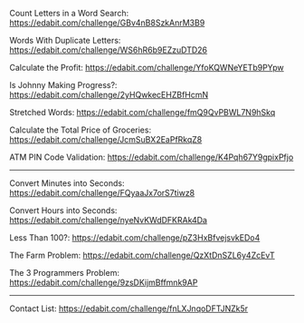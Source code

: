 Count Letters in a Word Search:
https://edabit.com/challenge/GBv4nB8SzkAnrM3B9

Words With Duplicate Letters:
https://edabit.com/challenge/WS6hR6b9EZzuDTD26

Calculate the Profit:
https://edabit.com/challenge/YfoKQWNeYETb9PYpw

Is Johnny Making Progress?:
https://edabit.com/challenge/2yHQwkecEHZBfHcmN

Stretched Words:
https://edabit.com/challenge/fmQ9QvPBWL7N9hSkq

Calculate the Total Price of Groceries:
https://edabit.com/challenge/JcmSuBX2EaPfRkqZ8

ATM PIN Code Validation:
https://edabit.com/challenge/K4Pqh67Y9gpixPfjo


----------------------------------------------------------------------------------
Convert Minutes into Seconds:
https://edabit.com/challenge/FQyaaJx7orS7tiwz8

Convert Hours into Seconds:
https://edabit.com/challenge/nyeNvKWdDFKRAk4Da

Less Than 100?:
https://edabit.com/challenge/pZ3HxBfvejsvkEDo4

The Farm Problem:
https://edabit.com/challenge/QzXtDnSZL6y4ZcEvT

The 3 Programmers Problem:
https://edabit.com/challenge/9zsDKijmBffmnk9AP

----------------------------------------------------------------------------------

Contact List:
https://edabit.com/challenge/fnLXJnqoDFTJNZk5r
